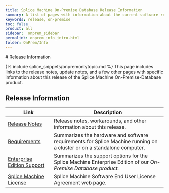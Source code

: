 ```yaml
---
title: Splice Machine On-Premise Database Release Information
summary: A list of pages with information about the current software release.
keywords: release, on-premise
toc: false
product: all
sidebar:  onprem_sidebar
permalink: onprem_info_intro.html
folder: OnPrem/Info
---
```

<section>
<div class="TopicContent" data-swiftype-index="true" markdown="1">
# Release Information

{% include splice_snippets/onpremonlytopic.md %}
This page includes links to the release notes, update notes, and a few
other pages with specific information about this release of the Splice
Machine On-Premise-Database product.

## Release Information

<table summary="Summary table with links to and descriptions of pages that list specific topics in this documentation suite">
    <col />
    <col />
    <thead>
        <tr>
            <th>Link</th>
            <th>Description</th>
        </tr>
    </thead>
    <tbody>
        <tr>
            <td><a href="onprem_info_release.html">Release Notes</a></td>
            <td>Release notes, workarounds, and other information about this release.</td>
        </tr>
        <tr>
            <td><a href="onprem_info_requirements.html">Requirements</a>
            </td>
            <td>Summarizes the hardware and software requirements for Splice Machine running on a cluster or on a standalone computer.</td>
        </tr>
        <tr>
            <td><a href="onprem_info_editions.html">Enterprise Edition Support</a>
            </td>
            <td>Summarizes the support options for the Splice Machine Enterprise Edition of our <em>On-Premise Database product.</em></td>
        </tr>
        <tr>
            <td><a href="https://www.splicemachine.com/company/end-user-license-agreement/" target="_blank">Splice Machine License</a>
            </td>
            <td>Splice Machine Software End User License Agreement web page.</td>
        </tr>
    </tbody>
</table>
</div>
</section>
